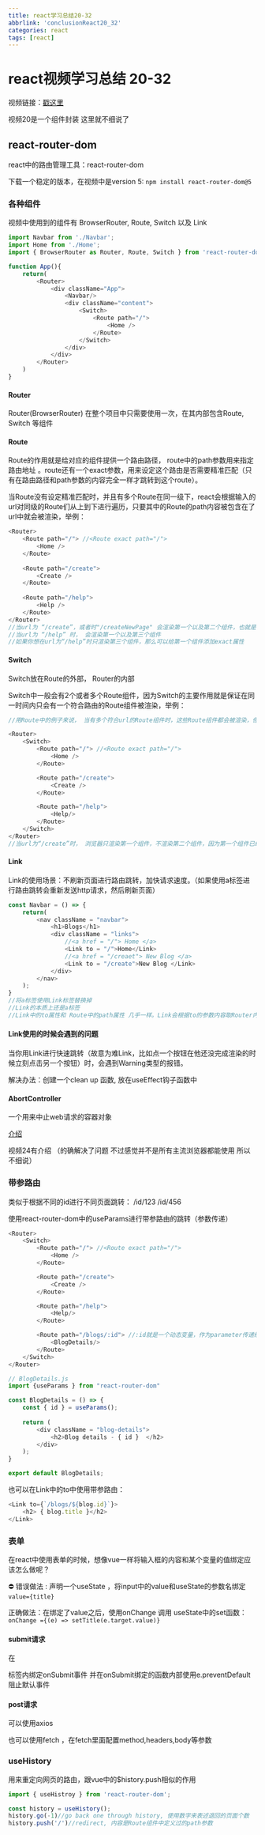 ```yaml
---
title: react学习总结20-32
abbrlink: 'conclusionReact20_32'
categories: react
tags: [react]
---
```


# react视频学习总结 20-32

视频链接：[戳这里](https://www.youtube.com/watch?v=aZGzwEjZrXc&list=PL4cUxeGkcC9gZD-Tvwfod2gaISzfRiP9d&index=21&ab_channel=TheNetNinja) 

视频20是一个组件封装 这里就不细说了

## react-router-dom

react中的路由管理工具：react-router-dom

下载一个稳定的版本，在视频中是version 5:  `npm install react-router-dom@5`

### 各种组件

视频中使用到的组件有 BrowserRouter, Route, Switch 以及 Link

```javascript
import Navbar from './Navbar';
import Home from './Home';
import { BrowserRouter as Router, Route, Switch } from 'react-router-dom';

function App(){
    return(
    	<Router>
        	<div className="App">
        		<Navbar/>
        		<div className="content">
        			<Switch>
        				<Route path="/">
        					<Home />
        				</Route>
        			</Switch>
        		</div>
        	</div>
        </Router>
    )
}
```

#### Router

Router(BrowserRouter) 在整个项目中只需要使用一次，在其内部包含Route, Switch 等组件

#### Route

Route的作用就是给对应的组件提供一个路由路径， route中的path参数用来指定路由地址 。route还有一个exact参数，用来设定这个路由是否需要精准匹配（只有在路由路径和path参数的内容完全一样才跳转到这个route）。

当Route没有设定精准匹配时，并且有多个Route在同一级下，react会根据输入的url对同级的Route们从上到下进行遍历，只要其中的Route的path内容被包含在了url中就会被渲染，举例：

```javascript
<Router>
    <Route path="/"> //<Route exact path="/">
        <Home />
    </Route>
        
    <Route path="/create">
        <Create />
    </Route>
        
    <Route path="/help">
        <Help />
    </Route>
</Router>
//当url为 “/create”，或者时"/createNewPage" 会渲染第一个以及第二个组件，也就是 <Home/> 以及<Create/>，因为 “/”  和 “/create” 都被 “/createNewPage” 包含
//当url为 “/help” 时， 会渲染第一个以及第三个组件
//如果你想在url为“/help”时只渲染第三个组件，那么可以给第一个组件添加exact属性
```

#### Switch

Switch放在Route的外部， Router的内部

Switch中一般会有2个或者多个Route组件，因为Switch的主要作用就是保证在同一时间内只会有一个符合路由的Route组件被渲染，举例：

```javascript
//用Route中的例子来说， 当有多个符合url的Route组件时，这些Route组件都会被渲染，但是如果在Route组件外用Switch包裹，那么只会渲染从上到下来看第一个符合url的Route组件

<Router>
    <Switch>
        <Route path="/"> //<Route exact path="/">
            <Home />
        </Route>

        <Route path="/create">
            <Create />
        </Route>

        <Route path="/help">
            <Help/>
        </Route>
    </Switch>
</Router>
//当url为“/create”时， 浏览器只渲染第一个组件，不渲染第二个组件，因为第一个组件已经满足了url的要求了
```

#### Link

Link的使用场景：不刷新页面进行路由跳转，加快请求速度。（如果使用a标签进行路由跳转会重新发送http请求，然后刷新页面）

```javascript
const Navbar = () => {
    return(
    	<nav className = "navbar">
        	<h1>Blogs</h1>
        	<div className = "links">
        		//<a href = "/"> Home </a>
        		<Link to = "/">Home</Link>
        		//<a href = "/creaet"> New Blog </a>
        		<Link to = "/create">New Blog </Link>
        	</div>
        </nav>
    );
}
//将a标签使用Link标签替换掉
//Link的本质上还是a标签
//Link中的to属性和 Route中的path属性 几乎一样。Link会根据to的参数内容取Router内部查找拥有对应path的Route组件，所以得先设有相应path的Route,才能设置有对应to路径的Link
```

#### Link使用的时候会遇到的问题

当你用Link进行快速跳转（故意为难Link，比如点一个按钮在他还没完成渲染的时候立刻点击另一个按钮）时，会遇到Warning类型的报错。

解决办法：创建一个clean up 函数, 放在useEffect钩子函数中

#### AbortController

一个用来中止web请求的容器对象

[介绍](https://developer.mozilla.org/zh-CN/docs/Web/API/AbortController) 

视频24有介绍   （的确解决了问题 不过感觉并不是所有主流浏览器都能使用 所以不细说）

### 带参路由

类似于根据不同的id进行不同页面跳转：  /id/123     /id/456

使用react-router-dom中的useParams进行带参路由的跳转（参数传递）

```javascript
<Router>
    <Switch>
        <Route path="/"> //<Route exact path="/">
            <Home />
        </Route>

        <Route path="/create">
            <Create />
        </Route>

        <Route path="/help">
            <Help/>
        </Route>

		<Route path="/blogs/:id"> //:id就是一个动态变量，作为parameter传递给 Route组件中包含的组件（这里是BlogDetails）
            <BlogDetails/>
        </Route>
    </Switch>
</Router>
```

```javascript
// BlogDetails.js
import {useParams } from "react-router-dom"

const BlogDetails = () => {
    const { id } = useParams();
    
    return (
    	<div className = "blog-details">
        	<h2>Blog details - { id }  </h2>
        </div>
    );
}

export default BlogDetails;
```

也可以在Link中的to中使用带参路由：

```javascript
<Link to={`/blogs/${blog.id}`}>
	<h2> { blog.title }</h2>
</Link>
```

### 表单

在react中使用表单的时候，想像vue一样将输入框的内容和某个变量的值绑定应该怎么做呢？

:no_entry: 错误做法 : 声明一个useState ，将input中的value和useState的参数名绑定 `value={title}`

正确做法：在绑定了value之后，使用onChange 调用 useState中的set函数：  `onChange ={(e) => setTitle(e.target.value)}` 

#### submit请求

在<form>标签内绑定onSubmit事件 并在onSubmit绑定的函数内部使用e.preventDefault阻止默认事件

#### post请求

可以使用axios

也可以使用fetch ，在fetch里面配置method,headers,body等参数

### useHistory

用来重定向网页的路由，跟vue中的$history.push相似的作用

```javascript
import { useHistroy } from 'react-router-dom';

const history = useHistory();
history.go(-1)//go back one through history, 使用数字来表述退回的页面个数
history.push('/')//redirect, 内容是Route组件中定义过的path参数
```





